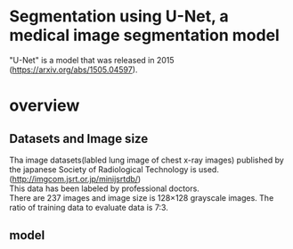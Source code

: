 # Segmentation using U-Net, a medical image segmentation model

"U-Net" is a model that was released in 2015 (https://arxiv.org/abs/1505.04597).

# overview
## Datasets and Image size
Tha image datasets(labled lung image of chest x-ray images) published by the japanese Society of Radiological Technology is used.
(http://imgcom.jsrt.or.jp/minijsrtdb/) <br>
This data has been labeled by professional doctors. <br>
There are 237 images and image size is 128×128 grayscale images. The ratio of training data to evaluate data is  7:3.

## model
